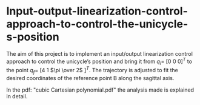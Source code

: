 # Input-output-linearization-control-approach-to-control-the-unicycle-s-position



The aim of this project is to implement an input/output linearization control approach to control the unicycle’s position and bring it from $q_i$= [0 0 0$]^T$ to the point $q_f$= [4 1 $\pi \over 2$ $]^T$. The trajectory is adjusted to fit the desired coordinates of the reference point B along the sagittal axis.

In the pdf: "cubic Cartesian polynomial.pdf" the analysis made is explained in detail.
